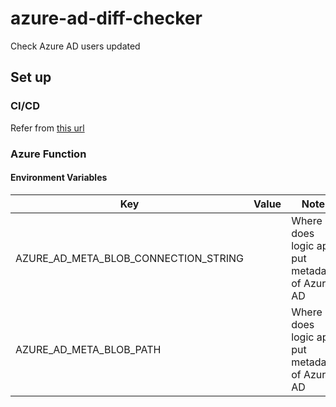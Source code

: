 # azure-ad-diff-checker
Check Azure AD users updated

## Set up
### CI/CD
Refer from [this url](https://docs.microsoft.com/ja-jp/azure/azure-functions/functions-how-to-github-actions)

### Azure Function
#### Environment Variables

|Key|Value|Note|
|-|-|-|
|AZURE_AD_META_BLOB_CONNECTION_STRING||Where does logic app put metadata of Azure AD|
|AZURE_AD_META_BLOB_PATH||Where does logic app put metadata of Azure AD|
